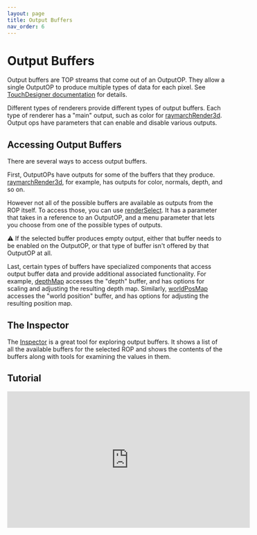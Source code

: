 ```yaml
---
layout: page
title: Output Buffers
nav_order: 6
---
```


# Output Buffers

Output buffers are TOP streams that come out of an OutputOP. They allow a single OutputOP to produce multiple types of data for each pixel. See [TouchDesigner documentation](https://docs.derivative.ca/Write_a_GLSL_TOP#Outputting_to_Multiple_Color_Buffers) for details.

Different types of renderers provide different types of output buffers. Each type of renderer has a "main" output, such as color for [raymarchRender3d]. Output ops have parameters that can enable and disable various outputs.

## Accessing Output Buffers

There are several ways to access output buffers.

First, OutputOPs have outputs for some of the buffers that they produce. [raymarchRender3d], for example, has outputs for color, normals, depth, and so on.

However not all of the possible buffers are available as outputs from the ROP itself. To access those, you can use [renderSelect]. It has a parameter that takes in a reference to an OutputOP, and a menu parameter that lets you choose from one of the possible types of outputs.

:warning: If the selected buffer produces empty output, either that buffer needs to be enabled on the OutputOP, or that type of buffer isn't offered by that OutputOP at all.

Last, certain types of buffers have specialized components that access output buffer data and provide additional associated functionality. For example, [depthMap] accesses the "depth" buffer, and has options for scaling and adjusting the resulting depth map. Similarly, [worldPosMap] accesses the "world position" buffer, and has options for adjusting the resulting position map.

## The Inspector

The [Inspector] is a great tool for exploring output buffers. It shows a list of all the available buffers for the selected ROP and shows the contents of the buffers along with tools for examining the values in them.

## Tutorial

<iframe width="560" height="315" src="https://www.youtube.com/embed/mhVVRjl-Z1g" frameborder="0" allow="accelerometer; autoplay; clipboard-write; encrypted-media; gyroscope; picture-in-picture" allowfullscreen></iframe>


[raymarchRender3d]: /raytk/reference/operators/output/raymarchRender3d
[renderSelect]: /raytk/reference/operators/output/renderSelect
[depthMap]: /raytk/reference/operators/post/depthMap
[worldPosMap]: /raytk/reference/operators/post/worldPosMap
[Inspector]: /raytk/guide/inspector